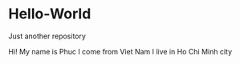 # Hello-World
Just another repository

Hi! My name is Phuc
I come from Viet Nam
I live in Ho Chi Minh city

